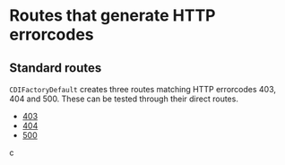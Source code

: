 Routes that generate HTTP errorcodes
====================================



Standard routes
------------------------------------

`CDIFactoryDefault` creates three routes matching HTTP errorcodes 403, 404 and 500. These can be tested through their direct routes.

* [403](error.php/403) 
* [404](error.php/404) 
* [500](error.php/500) 

c
